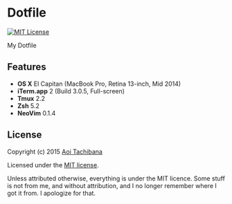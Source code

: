 # Dotfile

[![MIT License](https://img.shields.io/badge/license-MIT-blue.svg?style=flat-square)](LICENSE)

My Dotfile

## Features

- **OS X** El Capitan (MacBook Pro, Retina 13-inch, Mid 2014)
- **iTerm.app** 2 (Build 3.0.5, Full-screen)
- **Tmux** 2.2
- **Zsh** 5.2
- **NeoVim** 0.1.4

## License

Copyright (c) 2015 [Aoi Tachibana](https://ress.mit-license.org)

Licensed under the [MIT license](LICENSE).

Unless attributed otherwise, everything is under the MIT licence. 
Some stuff is not from me, and without attribution, and I no longer remember where I got it from. 
I apologize for that.

<!-- :vim:foldmethod=expr: -->
